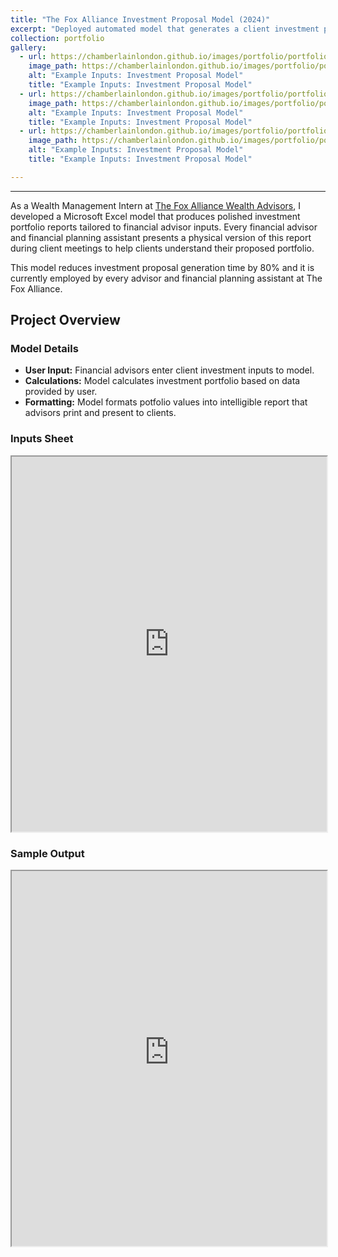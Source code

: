 ```yaml
---
title: "The Fox Alliance Investment Proposal Model (2024)"
excerpt: "Deployed automated model that generates a client investment portfolio based on financial advisor input."
collection: portfolio
gallery:
  - url: https://chamberlainlondon.github.io/images/portfolio/portfolio-4/IPA1.png
    image_path: https://chamberlainlondon.github.io/images/portfolio/portfolio-4/IPA1.png
    alt: "Example Inputs: Investment Proposal Model"
    title: "Example Inputs: Investment Proposal Model"
  - url: https://chamberlainlondon.github.io/images/portfolio/portfolio-4/IPA2.png
    image_path: https://chamberlainlondon.github.io/images/portfolio/portfolio-4/IPA2.png
    alt: "Example Inputs: Investment Proposal Model"
    title: "Example Inputs: Investment Proposal Model"
  - url: https://chamberlainlondon.github.io/images/portfolio/portfolio-4/IPA3.png
    image_path: https://chamberlainlondon.github.io/images/portfolio/portfolio-4/IPA3.png
    alt: "Example Inputs: Investment Proposal Model"
    title: "Example Inputs: Investment Proposal Model"

---
```

------


As a Wealth Management Intern at [The Fox Alliance Wealth Advisors](https://www.foxalliancewealth.com), I developed a Microsoft Excel model that produces polished investment portfolio reports tailored to financial advisor inputs. Every financial advisor and financial planning assistant presents a physical version of this report during client meetings to help clients understand their proposed portfolio.

This model reduces investment proposal generation time by 80% and it is currently employed by every advisor and financial planning assistant at The Fox Alliance.

## Project Overview

### Model Details

- **User Input:** Financial advisors enter client investment inputs to model.
- **Calculations:** Model calculates investment portfolio based on data provided by user.
- **Formatting:** Model formats potfolio values into intelligible report that advisors print and present to clients.

### Inputs Sheet

<iframe
    src="https://utexas-my.sharepoint.com/:x:/g/personal/lcc2763_my_utexas_edu/EXE_H4_6Vh1PlXK3rgyVJJoBEaiAKOYxoPCgAh1FT1Vx9g?e=fHRv6G&action=embedview&wdbipreview=true&wdHideSheetTabs=true&wdAllowInteractivity=True& Item=PivotTable1& ActiveCell=B4&wdHideGridlines=True &wdHideHeaders=True& wdDownloadButton=True"
    width="100%"
    height="600px"
></iframe>

### Sample Output

<iframe
      src="https://chamberlainlondon.github.io/images/portfolio/portfolio-4/Doe_Investment_Proposal.pdf"
      width="100%"
      height="600px"
></iframe>
